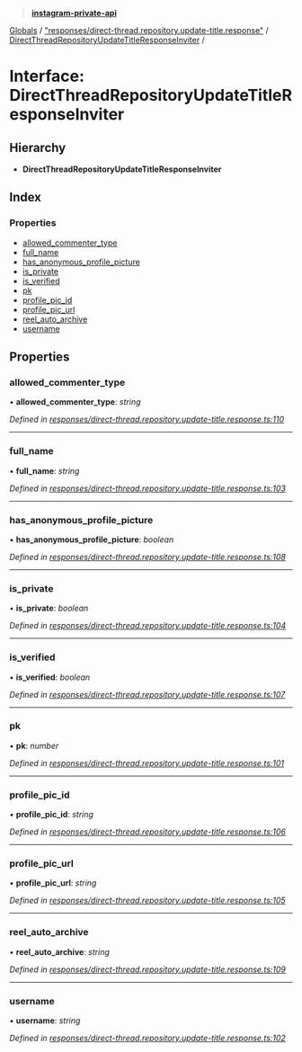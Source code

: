 > **[instagram-private-api](../README.md)**

[Globals](../README.md) / ["responses/direct-thread.repository.update-title.response"](../modules/_responses_direct_thread_repository_update_title_response_.md) / [DirectThreadRepositoryUpdateTitleResponseInviter](_responses_direct_thread_repository_update_title_response_.directthreadrepositoryupdatetitleresponseinviter.md) /

# Interface: DirectThreadRepositoryUpdateTitleResponseInviter

## Hierarchy

* **DirectThreadRepositoryUpdateTitleResponseInviter**

## Index

### Properties

* [allowed_commenter_type](_responses_direct_thread_repository_update_title_response_.directthreadrepositoryupdatetitleresponseinviter.md#allowed_commenter_type)
* [full_name](_responses_direct_thread_repository_update_title_response_.directthreadrepositoryupdatetitleresponseinviter.md#full_name)
* [has_anonymous_profile_picture](_responses_direct_thread_repository_update_title_response_.directthreadrepositoryupdatetitleresponseinviter.md#has_anonymous_profile_picture)
* [is_private](_responses_direct_thread_repository_update_title_response_.directthreadrepositoryupdatetitleresponseinviter.md#is_private)
* [is_verified](_responses_direct_thread_repository_update_title_response_.directthreadrepositoryupdatetitleresponseinviter.md#is_verified)
* [pk](_responses_direct_thread_repository_update_title_response_.directthreadrepositoryupdatetitleresponseinviter.md#pk)
* [profile_pic_id](_responses_direct_thread_repository_update_title_response_.directthreadrepositoryupdatetitleresponseinviter.md#profile_pic_id)
* [profile_pic_url](_responses_direct_thread_repository_update_title_response_.directthreadrepositoryupdatetitleresponseinviter.md#profile_pic_url)
* [reel_auto_archive](_responses_direct_thread_repository_update_title_response_.directthreadrepositoryupdatetitleresponseinviter.md#reel_auto_archive)
* [username](_responses_direct_thread_repository_update_title_response_.directthreadrepositoryupdatetitleresponseinviter.md#username)

## Properties

###  allowed_commenter_type

• **allowed_commenter_type**: *string*

*Defined in [responses/direct-thread.repository.update-title.response.ts:110](https://github.com/dilame/instagram-private-api/blob/173bc62/src/responses/direct-thread.repository.update-title.response.ts#L110)*

___

###  full_name

• **full_name**: *string*

*Defined in [responses/direct-thread.repository.update-title.response.ts:103](https://github.com/dilame/instagram-private-api/blob/173bc62/src/responses/direct-thread.repository.update-title.response.ts#L103)*

___

###  has_anonymous_profile_picture

• **has_anonymous_profile_picture**: *boolean*

*Defined in [responses/direct-thread.repository.update-title.response.ts:108](https://github.com/dilame/instagram-private-api/blob/173bc62/src/responses/direct-thread.repository.update-title.response.ts#L108)*

___

###  is_private

• **is_private**: *boolean*

*Defined in [responses/direct-thread.repository.update-title.response.ts:104](https://github.com/dilame/instagram-private-api/blob/173bc62/src/responses/direct-thread.repository.update-title.response.ts#L104)*

___

###  is_verified

• **is_verified**: *boolean*

*Defined in [responses/direct-thread.repository.update-title.response.ts:107](https://github.com/dilame/instagram-private-api/blob/173bc62/src/responses/direct-thread.repository.update-title.response.ts#L107)*

___

###  pk

• **pk**: *number*

*Defined in [responses/direct-thread.repository.update-title.response.ts:101](https://github.com/dilame/instagram-private-api/blob/173bc62/src/responses/direct-thread.repository.update-title.response.ts#L101)*

___

###  profile_pic_id

• **profile_pic_id**: *string*

*Defined in [responses/direct-thread.repository.update-title.response.ts:106](https://github.com/dilame/instagram-private-api/blob/173bc62/src/responses/direct-thread.repository.update-title.response.ts#L106)*

___

###  profile_pic_url

• **profile_pic_url**: *string*

*Defined in [responses/direct-thread.repository.update-title.response.ts:105](https://github.com/dilame/instagram-private-api/blob/173bc62/src/responses/direct-thread.repository.update-title.response.ts#L105)*

___

###  reel_auto_archive

• **reel_auto_archive**: *string*

*Defined in [responses/direct-thread.repository.update-title.response.ts:109](https://github.com/dilame/instagram-private-api/blob/173bc62/src/responses/direct-thread.repository.update-title.response.ts#L109)*

___

###  username

• **username**: *string*

*Defined in [responses/direct-thread.repository.update-title.response.ts:102](https://github.com/dilame/instagram-private-api/blob/173bc62/src/responses/direct-thread.repository.update-title.response.ts#L102)*